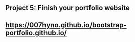 ## Project 5: Finish your portfolio website

## https://007hyno.github.io/bootstrap-portfolio.github.io/
